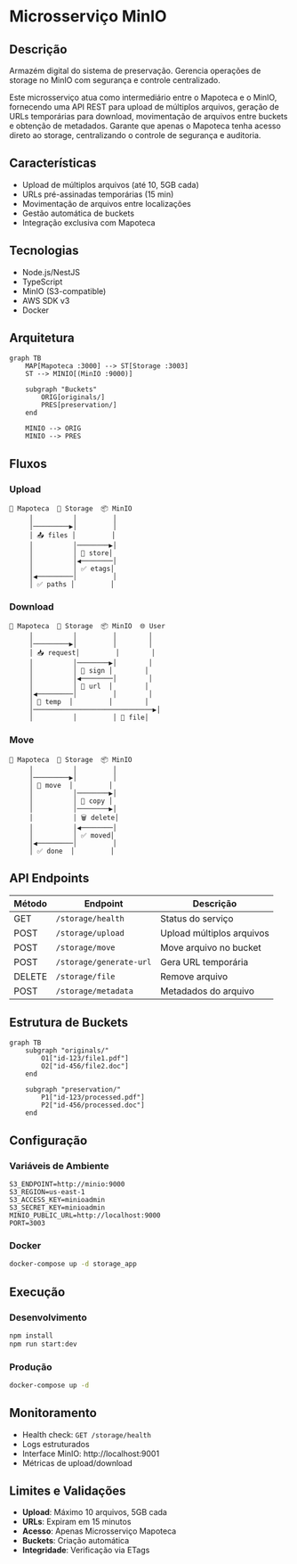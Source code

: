 # Microsserviço MinIO

## Descrição

Armazém digital do sistema de preservação. Gerencia operações de storage no MinIO com segurança e controle centralizado.

Este microsserviço atua como intermediário entre o Mapoteca e o MinIO, fornecendo uma API REST para upload de múltiplos arquivos, geração de URLs temporárias para download, movimentação de arquivos entre buckets e obtenção de metadados. Garante que apenas o Mapoteca tenha acesso direto ao storage, centralizando o controle de segurança e auditoria.

## Características

- Upload de múltiplos arquivos (até 10, 5GB cada)
- URLs pré-assinadas temporárias (15 min)
- Movimentação de arquivos entre localizações
- Gestão automática de buckets
- Integração exclusiva com Mapoteca

## Tecnologias

- Node.js/NestJS
- TypeScript
- MinIO (S3-compatible)
- AWS SDK v3
- Docker

## Arquitetura

```mermaid
graph TB
    MAP[Mapoteca :3000] --> ST[Storage :3003]
    ST --> MINIO[(MinIO :9000)]
    
    subgraph "Buckets"
        ORIG[originals/]
        PRES[preservation/]
    end
    
    MINIO --> ORIG
    MINIO --> PRES
```

## Fluxos

### Upload
```
🎯 Mapoteca  💾 Storage  📦 MinIO
     │          │         │
     │─────────▶│         │
     │ 📤 files │         │
     │          │────────▶│
     │          │ 💾 store│
     │          │◀────────│
     │          │ ✅ etags│
     │◀─────────│         │
     │ ✅ paths │         │
```

### Download
```
🎯 Mapoteca  💾 Storage  📦 MinIO  🌐 User
     │          │         │        │
     │─────────▶│         │        │
     │ 📥 request│         │        │
     │          │────────▶│        │
     │          │ 🔗 sign │        │
     │          │◀────────│        │
     │          │ 📄 url  │        │
     │◀─────────│         │        │
     │ 📄 temp  │         │        │
     │──────────────────────────────▶│
     │          │         │ 📄 file│
```

### Move
```
🎯 Mapoteca  💾 Storage  📦 MinIO
     │          │         │
     │─────────▶│         │
     │ 🔄 move  │         │
     │          │────────▶│
     │          │ 📁 copy │
     │          │────────▶│
     │          │ 🗑️ delete│
     │          │◀────────│
     │          │ ✅ moved│
     │◀─────────│         │
     │ ✅ done  │         │
```

## API Endpoints

| Método | Endpoint | Descrição |
|--------|----------|-----------|
| GET | `/storage/health` | Status do serviço |
| POST | `/storage/upload` | Upload múltiplos arquivos |
| POST | `/storage/move` | Move arquivo no bucket |
| POST | `/storage/generate-url` | Gera URL temporária |
| DELETE | `/storage/file` | Remove arquivo |
| POST | `/storage/metadata` | Metadados do arquivo |

## Estrutura de Buckets

```mermaid
graph TB
    subgraph "originals/"
        O1["id-123/file1.pdf"]
        O2["id-456/file2.doc"]
    end
    
    subgraph "preservation/"
        P1["id-123/processed.pdf"]
        P2["id-456/processed.doc"]
    end
```

## Configuração

### Variáveis de Ambiente
```env
S3_ENDPOINT=http://minio:9000
S3_REGION=us-east-1
S3_ACCESS_KEY=minioadmin
S3_SECRET_KEY=minioadmin
MINIO_PUBLIC_URL=http://localhost:9000
PORT=3003
```

### Docker
```bash
docker-compose up -d storage_app
```

## Execução

### Desenvolvimento
```bash
npm install
npm run start:dev
```

### Produção
```bash
docker-compose up -d
```

## Monitoramento

- Health check: `GET /storage/health`
- Logs estruturados
- Interface MinIO: http://localhost:9001
- Métricas de upload/download

## Limites e Validações

- **Upload**: Máximo 10 arquivos, 5GB cada
- **URLs**: Expiram em 15 minutos
- **Acesso**: Apenas Microsserviço Mapoteca
- **Buckets**: Criação automática
- **Integridade**: Verificação via ETags